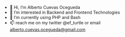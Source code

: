 - 👋 Hi, I’m Alberto Cuevas Ocegueda
- 👀 I’m interested in Backend and Frontend Technologies
- 🌱 I’m currently using PHP and Bash
- 📫 reach me on my twitter @ef_turtle or email alberto.cuevas.ocegueda@gmail.com

<!---
efturtle/efturtle is a ✨ special ✨ repository because its `README.md` (this file) appears on your GitHub profile.
You can click the Preview link to take a look at your changes.
--->
